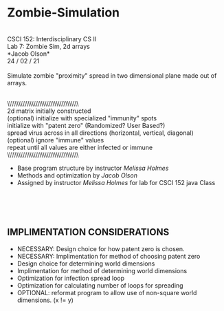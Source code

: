 # Zombie-Simulation
<br/>
CSCI 152: Interdisciplinary CS II <br/>
Lab 7: Zombie Sim, 2d arrays <br/>
*Jacob Olson* <br/>
24 / 02 / 21 <br/>
<br/>
Simulate zombie "proximity" spread in two dimensional plane made out of arrays. <br/>
<br/>

\\\\\\\\\\\\\\\\\\\\\\\\\\\\\\\\\\\\\\\\\\\\\\\\\\\\\\\\\\\\\\\\\\\\\\\\\\\ <br/>
 2d matrix initially constructed <br/>
 (optional) initialize with specialized "immunity" spots <br/>
 initialize with "patent zero" (Randomized? User Based?) <br/>
 spread virus across in all directions (horizontal, vertical, diagonal) <br/>
 (optional) ignore "immune" values<br/>
 repeat until all values are either infected or immune <br/>
\\\\\\\\\\\\\\\\\\\\\\\\\\\\\\\\\\\\\\\\\\\\\\\\\\\\\\\\\\\\\\\\\\\\\\\\\\\ <br/>


* Base program structure by instructor *Melissa Holmes*
* Methods and optimization by *Jacob Olson*
* Assigned by instructor *Melissa Holmes* for lab for CSCI 152 java Class
<br/>
<br/>
<br/>

## IMPLIMENTATION CONSIDERATIONS
- NECESSARY: Design choice for how patent zero is chosen.
- NECESSARY: Implimentation for method of choosing patent zero
- Design choice for determining world dimensions
- Implimentation for method of determining world dimensions
- Optimization for infection spread loop
- Optimization for calculating number of loops for spreading
- OPTIONAL: reformat program to allow use of non-square world dimensions. (x != y)

